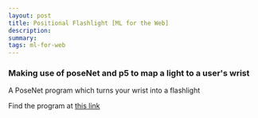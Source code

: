 ```yaml
---
layout: post
title: Positional Flashlight [ML for the Web]
description: 
summary: 
tags: ml-for-web
---
```

<h3>Making use of poseNet and p5 to map a light to a user's wrist </h3>

A PoseNet program which turns your wrist into a flashlight

Find the program at [this link](https://www.2nd.systems/itp/projects/flashlight)


